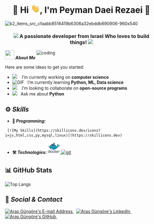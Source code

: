<h1 align="center">💫 Hi <img  src="https://raw.githubusercontent.com/ABSphreak/ABSphreak/master/gifs/Hi.gif" width="30px">, I'm Peyman Daei Rezaei   💫</h1>

![k2_items_src_cfaabb8516419b6306a32ebddb690906-960x540](https://github.com/Peyman2012/Peyman2012/assets/88220773/c58b1213-e2a8-4dd4-b357-bcb95a3d3b3d)

<h3 align="center"><img src="https://media.giphy.com/media/3ohs4oWkzyVeVgTwKQ/giphy.gif" width="50px"> A passionate developer from Israel Who loves to build things! <img src="https://media.giphy.com/media/3ohs4oWkzyVeVgTwKQ/giphy.gif" width="50px"> </h3>

   <img align="right" alt="coding" width="400" src="https://miro.medium.com/max/1360/1*IRGHmiGsa16stedQvIaZfw.gif">

<img src="https://raw.githubusercontent.com/mayankchaudhary26/Cool-Readme-ideas/master/data/octocat/daftpunktocat-thomas.gif" height="30px" width="30px" /> **_About Me_**

Here are some ideas to get you started:

- <img src="https://media.giphy.com/media/l0HeqpHy8Gkwlwuly/giphy.gif" width="35"/>&nbsp;&nbsp;&nbsp;  I’m currently working on **computer science**
- <img alt="GIF" src="https://github.com/SP-XD/SP-XD/blob/main/images/Developer.gif" width="25" /> &nbsp; I’m currently learning **Python, ML, Data science**
- <img src="https://media.giphy.com/media/sKXGDl3OvWTBLNS6y2/giphy.gif" width="30"/>&nbsp;&nbsp;&nbsp; I’m looking to collaborate on **open-source programs**
- <img src="https://github.com/SP-XD/SP-XD/blob/main/images/message.gif?raw=true" width="25" />&nbsp;&nbsp; Ask me about **Python**

## ⚙ _Skills_

   -  **🧠 _Programming:_**

     [![My Skills](https://skillicons.dev/icons?i=js,html,css,py,mysql,linux)](https://skillicons.dev)
   - **🛠 _Technologies:_**
     <a href="https://www.docker.com" target="_blank" rel="noreferrer"> <img src="https://raw.githubusercontent.com/devicons/devicon/master/icons/docker/docker-original-wordmark.svg" alt="docker" width="40" height="40" /> </a>
     <a href="https://git-scm.com" target="_blank" rel="noreferrer"> <img src="https://raw.githubusercontent.com/arasgungore/arasgungore/main/icons/git.svg" alt="git" width="40" height="40" /> </a>
     
     
## 📊 GitHub Stats

![Top Langs](https://github-readme-stats.vercel.app/api/top-langs/?username=Peyman2012&hide_progress=true)

## 📇 _Social & Contact_

<div align="left">
  <a href="peimandaii2012@gmail.com" target="_blank" rel="noreferrer"> <img alt="Aras Güngöre's E-mail Address" src="https://img.shields.io/badge/E&#8209;mail-D14836?style=for-the-badge&logo=gmail&logoColor=white" /> </a>
  &nbsp;
  <a href="[https://www.linkedin.com/in/arasgungore](https://www.linkedin.com/in/peymandaeirezaei/)" target="_blank" rel="noreferrer"> <img alt="Aras Güngöre's LinkedIn" src="https://img.shields.io/badge/LinkedIn-0077B5?style=for-the-badge&logo=linkedin&logoColor=white" /> </a>
  &nbsp;
  <a href="[https://github.com/arasgungor](https://github.com/Peyman2012)e" target="_blank" rel="noreferrer"> <img alt="Aras Güngöre's GitHub" src="https://img.shields.io/badge/GitHub-100000?style=for-the-badge&logo=github&logoColor=white" /> </a>
  &nbsp;

  

   </a>
</div>






